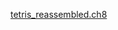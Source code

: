 
[tetris_reassembled.ch8](https://r-downing.github.io/tetris_reassembled_ch8/tetris_reassembled.ch8)
